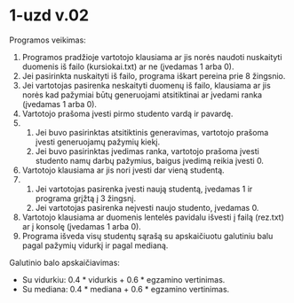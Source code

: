 
# 1-uzd v.02
Programos veikimas:

1. Programos pradžioje vartotojo klausiama ar jis norės naudoti nuskaityti duomenis iš failo (kursiokai.txt) ar ne (įvedamas 1 arba 0).
2. Jei pasirinkta nuskaityti iš failo, programa iškart pereina prie 8 žingsnio.
3. Jei vartotojas pasirenka neskaityti duomenų iš failo, klausiama ar jis norės kad pažymiai būtų generuojami atsitiktinai ar įvedami ranka (įvedamas 1 arba 0).
4. Vartotojo prašoma įvesti pirmo studento vardą ir pavardę.
5. 1) Jei buvo pasirinktas atsitiktinis generavimas, vartotojo prašoma įvesti generuojamų pažymių kiekį.
   2) Jei buvo pasirinktas įvedimas ranka, vartotojo prašoma įvesti studento namų darbų pažymius, baigus įvedimą reikia įvesti 0.
6. Vartotojo klausiama ar jis nori įvesti dar vieną studentą.
7. 1) Jei vartotojas pasirenka įvesti naują studentą, įvedamas 1 ir programa grįžtą į 3 žingsnį.
   2) Jei vartotojas pasirenka neįvesti naujo studento, įvedamas 0.
8. Vartotojo klausiama ar duomenis lentelės pavidalu išvesti į failą (rez.txt) ar į konsolę (įvedamas 1 arba 0).
9. Programa išveda visų studentų sąrašą su apskaičiuotu galutiniu balu pagal pažymių vidurkį ir pagal medianą.

Galutinio balo apskaičiavimas:
- Su vidurkiu: 0.4 * vidurkis + 0.6 * egzamino vertinimas.
- Su mediana: 0.4 * mediana + 0.6 * egzamino vertinimas.


